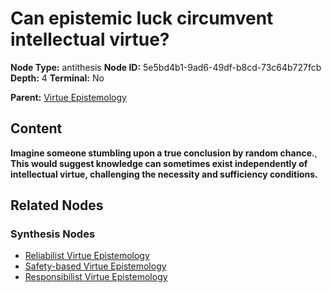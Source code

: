# Can epistemic luck circumvent intellectual virtue?

**Node Type:** antithesis
**Node ID:** 5e5bd4b1-9ad6-49df-b8cd-73c64b727fcb
**Depth:** 4
**Terminal:** No

**Parent:** [Virtue Epistemology](virtue-epistemology-synthesis-7b020d69-e86c-4087-b733-fe2b6f427ba6.md)

## Content

**Imagine someone stumbling upon a true conclusion by random chance.**, **This would suggest knowledge can sometimes exist independently of intellectual virtue, challenging the necessity and sufficiency conditions.**

## Related Nodes

### Synthesis Nodes

- [Reliabilist Virtue Epistemology](reliabilist-virtue-epistemology-synthesis-e7d0c461-4dc8-4f4d-a646-4d56f42bed9f.md)
- [Safety-based Virtue Epistemology](safety-based-virtue-epistemology-synthesis-5fba0bf3-69da-4ca9-9cf5-3d98d8c7a2fa.md)
- [Responsibilist Virtue Epistemology](responsibilist-virtue-epistemology-synthesis-69520b61-208d-4738-85eb-8537657fe6a4.md)
